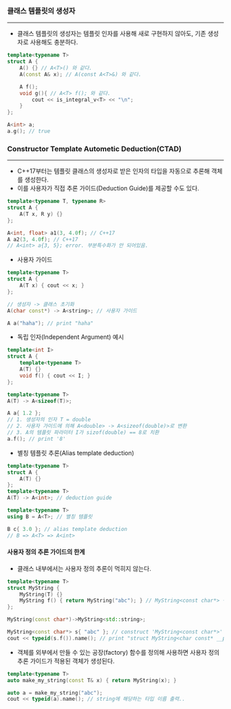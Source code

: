 
### 클래스 템플릿의 생성자
---

- 클래스 템플릿의 생성자는 템플릿 인자를 사용해 새로 구현하지 않아도, 기존 생성자로 사용해도 충분하다.
```cpp
template<typename T>
struct A {
	A() {} // A<T>() 와 같다.
	A(const A& x); // A(const A<T>&) 와 같다.

	A f();
	void g(){ // A<T> f(); 와 같다.
		cout << is_integral_v<T> << "\n"; 
	}
};

A<int> a;
a.g(); // true
```


### Constructor Template Autometic Deduction(CTAD)
---

- C++17부터는 템플릿 클래스의 생성자로 받은 인자의 타입을 자동으로 추론해 객체를 생성한다.
- 이를 사용자가 직접 추론 가이드(Deduction Guide)를 제공할 수도 있다.
```cpp
template<typename T, typename R>
struct A {
	A(T x, R y) {}
};

A<int, float> a1(3, 4.0f); // C++17
A a2(3, 4.0f); // C++17
// A<int> a{3, 5}; error. 부분특수화가 안 되어있음.
```

- 사용자 가이드
```cpp
template<typename T>
struct A {
	A(T x) { cout << x; }
};

// 생성자 -> 클래스 초기화
A(char const*) -> A<string>; // 사용자 가이드

A a("haha"); // print "haha"
```

- 독립 인자(Independent Argument) 예시
```cpp
template<int I>
struct A {
	template<typename T>
	A(T) {}
	void f() { cout << I; }
};

template<typename T>
A(T) -> A<sizeof(T)>;

A a{ 1.2 };
// 1. 생성자의 인자 T = double
// 2. 사용자 가이드에 의해 A<double> -> A<sizeof(double)>로 변환
// 3. A의 템플릿 파라미터 I가 sizof(double) == 8로 치환
a.f(); // print '8'
```

- 별칭 템플릿 추론(Alias template deduction)
```cpp
template<typename T>
struct A {
	A(T) {}
};
template<typename T>
A(T) -> A<int>; // deduction guide

template<typename T>
using B = A<T>; // 별칭 템플릿

B c{ 3.0 }; // alias template deduction
// B => A<T> => A<int>
```


#### 사용자 정의 추론 가이드의 한계

- 클래스 내부에서는 사용자 정의 추론이 먹히지 않는다.
```cpp
template<typename T>
struct MyString {
	MyString(T) {}
	MyString f() { return MyString("abc"); } // MyString<const char*> 생성. string으로 바뀌지 않음.
};

MyString(const char*)->MyString<std::string>;

MyString<const char*> s{ "abc" }; // construct 'MyString<const char*>'
cout << typeid(s.f()).name(); // print "struct MyString<char const* __ptr64>"
```

- 객체를 외부에서 만들 수 있는 공장(factory) 함수를 정의해 사용하면 사용자 정의 추론 가이드가 적용된 객체가 생성된다.
```cpp
template<typename T>
auto make_my_string(const T& x) { return MyString(x); }

auto a = make_my_string("abc");
cout << typeid(a).name(); // string에 해당하는 타입 이름 출력..
```
